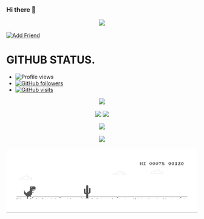 ### Hi there 👋

<p align="center">
<img src="https://c.tenor.com/zyh9YnJR5P8AAAAC/shintaro-kisaragi-anime-boy.gif" width=640>
</p>

<a href="https://line.me/R/ti/p/~ptatan1983"><img height="36" border="0" alt="Add Friend" src="https://scdn.line-apps.com/n/line_add_friends/btn/en.png"></a>

# GITHUB STATUS.
- ![Profile views](https://gpvc.arturio.dev/thirdza056)
- [![GitHub followers](https://img.shields.io/github/followers/thirdza056.svg?style=social&label=Follow&maxAge=2592000)](https://github.com/prataennaimjoi/Hi-there?tab=followers)
- [![GitHub visits](https://github.com/prataennaimjoi/Hi-there?style=social&logo=github)](https://github.com/prataennaimjoi/Hi-there?tab=visits)


<p align="center">
<img src="https://github.com/prataennaimjoi/Hi-there/thirdza056/blob/main/assets/line.gif" width=640>
</p>

<p align="center">
<a href="https://github.com/prataennaimjoi/Hi-there"><img src="https://github-readme-stats.vercel.app/api?username=thirdza056&show_icons=true&hide_border=true&hide_title=true&title_color=00ccff&text_color=808080&icon_color=00ccff&bg_color=00000000" width=640></a>
<a href="https://github.com/prataennaimjoi/Hi-there"><img src="https://github-readme-stats.vercel.app/api/top-langs/?username=thirdza056&layout=compact&hide_border=true&hide_title=true&title_color=00ccff&text_color=808080&bg_color=00000000" width=640></a>
</p>

<p align="center">
<a href="https://github.com/prataennaimjoi/Hi-there"><img src="https://github-readme-streak-stats.herokuapp.com?user=thirdza056&theme=tokyonight&hide_border=false&properties=background&border=%239611C5FF" /><a>
</p>

<p align="center">
<img src="https://github.com/prataennaimjoi/Hi-there/thirdza056/blob/main/assets/line.gif" width=640>
</p>


![Dino](https://raw.githubusercontent.com/botcuangarali/botcuangarali/master/dino.gif)
